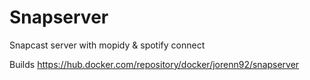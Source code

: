 # Snapserver
Snapcast server with mopidy &amp; spotify connect

Builds https://hub.docker.com/repository/docker/jorenn92/snapserver
